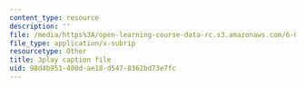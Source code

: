 ```yaml
---
content_type: resource
description: ''
file: /media/https%3A/open-learning-course-data-rc.s3.amazonaws.com/6-042j-mathematics-for-computer-science-spring-2015/98d4b951400dae18d5478362bd73e7fc_hVerxuP4cFg.srt
file_type: application/x-subrip
resourcetype: Other
title: 3play caption file
uid: 98d4b951-400d-ae18-d547-8362bd73e7fc
---
```

